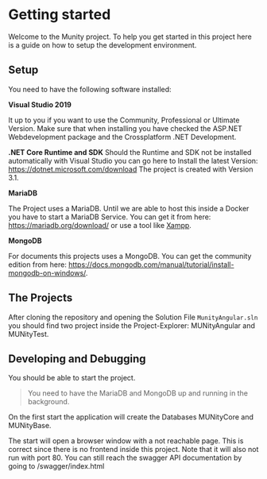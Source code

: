 # Getting started

Welcome to the Munity project. To help you get started in this project
here is a guide on how to setup the development environment.

## Setup

You need to have the following software installed:

__Visual Studio 2019__

It up to you if you want to use the Community, Professional or Ultimate Version.
Make sure that when installing you have checked the ASP.NET Webdevelopment package and 
the Crossplatform .NET Development.

__.NET Core Runtime and SDK__
Should the Runtime and SDK not be installed automatically with Visual Studio
you can go here to Install the latest Version: https://dotnet.microsoft.com/download
The project is created with Version 3.1.

__MariaDB__

The Project uses a MariaDB. Until we are able to host this inside a Docker you
have to start a MariaDB Service. You can get it from here: https://mariadb.org/download/
or use a tool like [Xampp](https://www.apachefriends.org/de/index.html).

__MongoDB__

For documents this projects uses a MongoDB. You can get the community edition from here: 
https://docs.mongodb.com/manual/tutorial/install-mongodb-on-windows/.

## The Projects

After cloning the repository and opening the Solution File ```MunityAngular.sln``` you should find
two project inside the Project-Explorer: MUNityAngular and MUNityTest.

## Developing and Debugging

You should be able to start the project.

> You need to have the MariaDB and MongoDB up and running in the background.

On the first start the application will create the Databases MUNityCore and MUNityBase. 

The start will open a browser window with a not reachable page. This is correct since there is 
no frontend inside this project. Note that it will also not run with  port 80. You can still reach the
swagger API documentation by going to /swagger/index.html